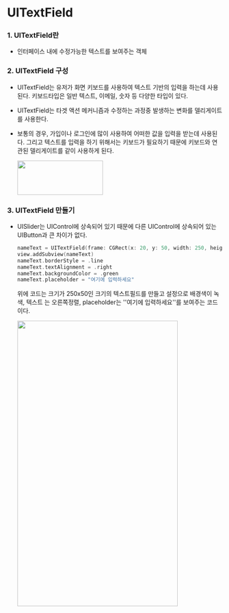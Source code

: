 # UITextField

### 1. UITextField란

- 인터페이스 내에 수정가능한 텍스트를 보여주는 객체



### 2. UITextField 구성

- UITextField는 유저가 화면 키보드를 사용하여 텍스트 기반의 입력을 하는데 사용된다. 키보드타입은 일반 텍스트, 이메일, 숫자 등 다양한 타입이 있다. 
- UITextField는 타겟 액션 메커니즘과 수정하는 과정중 발생하는 변화를 델리게이트 를 사용한다.
- 보통의 경우, 가입이나 로그인에 많이 사용하여 어떠한 값을 입력을 받는데 사용된다. 그리고 텍스트를 입력을 하기 위해서는 키보드가 필요하기 때문에 키보드와 연관된 델리게이트를 같이 사용하게 된다.


  <img src="https://simajune.github.io/img/posting/UITextField1.png" width="200px" height="80px"/>

### 3. UITextField 만들기

- UISlider는 UIControl에 상속되어 있기 때문에 다른 UIControl에 상속되어 있는 UIButton과 큰 차이가 없다.

  ```swift
  nameText = UITextField(frame: CGRect(x: 20, y: 50, width: 250, height: 50))
  view.addSubview(nameText)
  nameText.borderStyle = .line
  nameText.textAlignment = .right
  nameText.backgroundColor = .green
  nameText.placeholder = "여기에 입력하세요"
  ```

  위에 코드는 크기가 250x50인 크기의 텍스트필드를 만들고 설정으로 배경색이 녹색, 텍스트 는 오른쪽정렬, placeholder는 ''여기에 입력하세요''를 보여주는 코드이다.

  <img src="https://simajune.github.io/img/posting/UITextField2.png" width="375px" height="667px"/>


